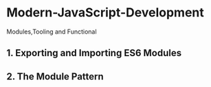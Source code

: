 # Modern-JavaScript-Development
Modules,Tooling and Functional

## 1. Exporting and Importing ES6 Modules

## 2. The Module Pattern
